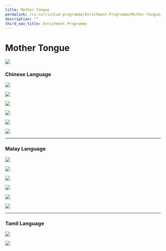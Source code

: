 ```yaml
---
title: Mother Tongue
permalink: /co-curriculum-programme/Enrichment-Programme/Mother-Tongue/permalink/
description: ""
third_nav_title: Enrichment Programme
---
```

Mother Tongue
=============
![](/images/UPS-Website-Banners-3.png)
### **Chinese Language**


![](/images/Chinese.png)

![](/images/Chinese2.png)

![](/images/Chinese3.png)

![](/images/Chinese4.png)

![](/images/Chinese5.png)

![](/images/Chinese6.png)

------

### **Malay Language**

![](/images/Malay.png)

![](/images/Malay2.png)

![](/images/Malay3.png)

![](/images/Malay4.png)

![](/images/Malay5.png)

![](/images/Malay6.png)

----
### **Tamil Language**

![](/images/Tamil.png)

![](/images/Tamil2.png)